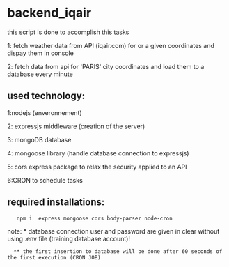 # backend_iqair


this script is done to accomplish this tasks

1: fetch weather data from API (iqair.com) for or a given coordinates and dispay them in console

2: fetch data from api for 'PARIS' city coordinates and load them to a database every minute

## used technology:

1:nodejs (enveronnement)

2: expressjs middleware (creation of the server)

3: mongoDB database

4: mongoose  library (handle database connection to expressjs)
 
5: cors express package to relax the security applied to an API

6:CRON to schedule tasks

## required installations: 

       npm i  express mongoose cors body-parser node-cron

note: 
      * database connection user and password are given in clear without using .env file (training database account)!

      ** the first insertion to database will be done after 60 seconds of the first execution (CRON JOB)

